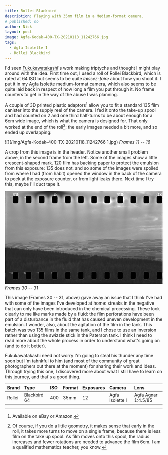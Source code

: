 ```yaml
---
title: Rollei Blackbird
description: Playing with 35mm film in a Medium-format camera. 
# published: no
author: Nick
layout: post
image: Agfa-Kodak-400-TX-20210118_11242766.jpg
tags:
  - Agfa Isolette I
  - Rollei Blackbird
---
```

I'd seen [Fukukawatakashi](https://www.instagram.com/fukukawatakashi/)'s work making triptychs and thought I might play around with the idea. First time out, I used a roll of Rollei Blackbird, which is rated at 64 ISO but seems to be quite *laissez-faire* about how you shoot it. I put it in my Agfa Isolette medium-format camera, which also seems to be quite laid back in respect of how long a film you put through it. No frame counters to get in the way of the abuse I was planning. 

A couple of 3D printed plastic adaptors[^eBay] allow you to fit a standard 135 film canister into the supply reel of the camera. I fed it onto the take-up spool and had counted on 2 and one third half-turns to be about enough for a 6cm wide image, which is what the camera is designed for. That only worked at the end of the roll[^idiot]: the early images needed a bit more, and so ended up overlapping:

[^eBay]: Available on eBay or Amazon.

[^idiot]: Of course, if you do a little geometry, it makes sense that early in the roll, it takes more turns to move on a single frame, because there is less film on the take up spool. As film moves onto this spool, the radius increases and fewer rotations are needed to advance the film 6cm. I am a qualified mathematics teacher, you know.

![](/img/Agfa-Kodak-400-TX-20210118_11242766 1.jpg)
*Frames 11 -- 16*

A crop from this image is in the header. Notice another small problem above, in the second frame from the left. Some of the images show a little crescent-shaped mark. 120 film has backing paper to protect the emulsion from this exposure: 135 does not, and so some of the images were spoiled from where I had (from habit) opened the window in the back of the camera to peek at the exposure counter, or from light leaks there. Next time I try this, maybe I'll duct tape it.

![](/img/Agfa-Kodak-400-TX-20210118_12264437.jpg)
*Frames 30 -- 31*

This image (Frames 30 -- 31, above) gave away an issue that I think I've had with some of the images I've developed at home: streaks in the negative that can only have been introduced in the chemical processing. These look clearly to me like marks made by a fluid: the film perforations have been part of a disturbance in the fluid that has caused uneven development in the emulsion. I wonder, also, about the agitation of the film in the tank. This batch was two 135 films in the same tank, and I chose to use an inversion rather than using the swizzle stick in the Paterson tank. I think I need to read more about the whole process in order to understand what's going on (and to do it better).

Fukukawatakashi need not worry I'm going to steal his thunder any time soon but I'm tahnkful to him (and most of the community of great photographers out there at the moment) for sharing their work and ideas. Through trying this one, I discovered more about what I still have to learn on this journey, and that's a good thing.

Brand|Type|ISO|Format|Exposures|Camera|Lens
:----|:---|:--|:-----|:--------|:-----|:----
Rollei|Blackbird 64|400|35mm|12|Agfa Isolette I|Agfa Agnar 1:4.5/85

